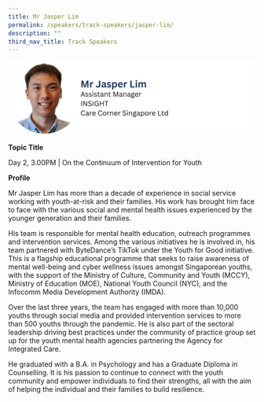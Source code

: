 ```yaml
---
title: Mr Jasper Lim
permalink: /speakers/track-speakers/jasper-lim/
description: ""
third_nav_title: Track Speakers
---
```

<div style="display: flex; flex-wrap: wrap;">
  <div style="flex-basis: 100%; max-width: 100%;">
    <img alt="track speakers 1" src="/images/SpeakersPhoto/jasperlimv0.png">
  </div>
</div>

<b>Topic Title</b>

<p id="left">Day 2, 3.00PM | On the Continuum of Intervention for Youth</p>

<b>Profile</b>	

Mr Jasper Lim has more than a decade of experience in  social service working with youth-at-risk and their families. His work has brought him face to face with the various social and mental health issues experienced by the younger generation and their families.

His team is responsible for mental health education, outreach programmes and intervention services. Among the various initiatives he is involved in, his team partnered with ByteDance’s TikTok under the Youth for Good initiative. This is a flagship educational programme that seeks to raise awareness of mental well-being and cyber wellness issues amongst Singaporean youths, with the support of the Ministry of Culture, Community and Youth (MCCY), Ministry of Education (MOE), National Youth Council (NYC), and the Infocomm Media Development Authority (IMDA).

Over the last three years, the team has engaged with more than 10,000 youths through social media and provided intervention services to more than 500 youths through the pandemic. He is also part of the sectoral leadership driving best practices under the community of practice group set up for the youth mental health agencies partnering the Agency for Integrated Care.

He graduated with a B.A. in Psychology and has a Graduate Diploma in Counselling. It is his passion to continue to connect with the youth community and empower individuals to find their strengths, all with the aim of helping the individual and their families to build resilience.